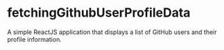 # fetchingGithubUserProfileData
A simple ReactJS application that displays a list of GitHub users and their profile information.
